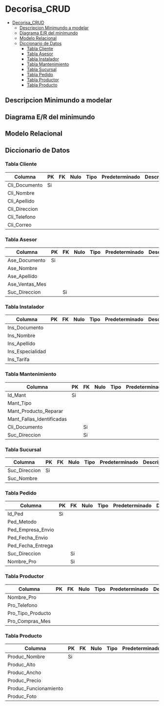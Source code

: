# Decorisa_CRUD

- [Decorisa_CRUD](#decorisa_crud)
  - [Descripcion Minimundo a modelar](#descripcion-minimundo-a-modelar)
  - [Diagrama E/R del minimundo](#diagrama-er-del-minimundo)
  - [Modelo Relacional](#modelo-relacional)
  - [Diccionario de Datos](#diccionario-de-datos)
    - [Tabla Cliente](#tabla-cliente)
    - [Tabla Asesor](#tabla-asesor)
    - [Tabla Instalador](#tabla-instalador)
    - [Tabla Mantenimiento](#tabla-mantenimiento)
    - [Tabla Sucursal](#tabla-sucursal)
    - [Tabla Pedido](#tabla-pedido)
    - [Tabla Productor](#tabla-productor)
    - [Tabla Producto](#tabla-producto)

## Descripcion Minimundo a modelar

## Diagrama E/R del minimundo

## Modelo Relacional

## Diccionario de Datos

### Tabla Cliente

| Columna       | PK  | FK  | Nulo | Tipo | Predeterminado | Descripcion |
| ------------- | --- | --- | ---- | ---- | -------------- | ----------- |
| Cli_Documento | Si  |     |      |      |                |             |
| Cli_Nombre    |     |     |      |      |                |             |
| Cli_Apellido  |     |     |      |      |                |             |
| Cli_Direccion |     |     |      |      |                |             |
| Cli_Telefono  |     |     |      |      |                |             |
| Cli_Correo    |     |     |      |      |                |             |

### Tabla Asesor

| Columna        | PK  | FK  | Nulo | Tipo | Predeterminado | Descripcion |
| -------------- | --- | --- | ---- | ---- | -------------- | ----------- |
| Ase_Documento  | Si  |     |      |      |                |             |
| Ase_Nombre     |     |     |      |      |                |             |
| Ase_Apellido   |     |     |      |      |                |             |
| Ase_Ventas_Mes |     |     |      |      |                |             |
| Suc_Direccion  |     | Si  |      |      |                |             |

### Tabla Instalador

| Columna          | PK  | FK  | Nulo | Tipo | Predeterminado | Descripcion |
| ---------------- | --- | --- | ---- | ---- | -------------- | ----------- |
| Ins_Documento    |     |     |      |      |                |             |
| Ins_Nombre       |     |     |      |      |                |             |
| Ins_Apellido     |     |     |      |      |                |             |
| Ins_Especialidad |     |     |      |      |                |             |
| Ins_Tarifa       |     |     |      |      |                |             |

### Tabla Mantenimiento

| Columna                   | PK  | FK  | Nulo | Tipo | Predeterminado | Descripcion |
| ------------------------- | --- | --- | ---- | ---- | -------------- | ----------- |
| Id_Mant                   | Si  |     |      |      |                |             |
| Mant_Tipo                 |     |     |      |      |                |             |
| Mant_Producto_Reparar     |     |     |      |      |                |             |
| Mant_Fallas_Identificadas |     |     |      |      |                |             |
| Cli_Documento             |     | Si  |      |      |                |             |
| Suc_Direccion             |     | Si  |      |      |                |             |

### Tabla Sucursal

| Columna       | PK  | FK  | Nulo | Tipo | Predeterminado | Descripcion |
| ------------- | --- | --- | ---- | ---- | -------------- | ----------- |
| Suc_Direccion | Si  |     |      |      |                |             |
| Suc_Nombre    |     |     |      |      |                |             |

### Tabla Pedido

| Columna           | PK  | FK  | Nulo | Tipo | Predeterminado | Descripcion |
| ----------------- | --- | --- | ---- | ---- | -------------- | ----------- |
| Id_Ped            | Si  |     |      |      |                |             |
| Ped_Metodo        |     |     |      |      |                |             |
| Ped_Empresa_Envio |     |     |      |      |                |             |
| Ped_Fecha_Envio   |     |     |      |      |                |             |
| Ped_Fecha_Entrega |     |     |      |      |                |             |
| Suc_Direccion     |     | Si  |      |      |                |             |
| Nombre_Pro        |     | Si  |      |      |                |             |

### Tabla Productor

| Columna           | PK  | FK  | Nulo | Tipo | Predeterminado | Descripcion |
| ----------------- | --- | --- | ---- | ---- | -------------- | ----------- |
| Nombre_Pro        |     |     |      |      |                |             |
| Pro_Telefono      |     |     |      |      |                |             |
| Pro_Tipo_Producto |     |     |      |      |                |             |
| Pro_Compras_Mes   |     |     |      |      |                |             |

### Tabla Producto

| Columna               | PK  | FK  | Nulo | Tipo | Predeterminado | Descripcion |
| --------------------- | --- | --- | ---- | ---- | -------------- | ----------- |
| Produc_Nombre         | Si  |     |      |      |                |             |
| Produc_Alto           |     |     |      |      |                |             |
| Produc_Ancho          |     |     |      |      |                |             |
| Produc_Precio         |     |     |      |      |                |             |
| Produc_Funcionamiento |     |     |      |      |                |             |
| Produc_Foto           |     |     |      |      |                |             |
